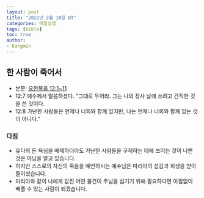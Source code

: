```yaml
---
layout: post
title: "2022년 2월 10일 QT"
categories: 매일성경
tags: [bible]
toc: true
author:
- Kangmin
---
```


## 한 사람이 죽어서
- 본문: [요한복음 12:1~11](https://www.bskorea.or.kr/bible/korbibReadpage.php?version=SAENEW&book=jhn&chap=12&sec=1&cVersion=&fontSize=15px&fontWeight=normal)
- 12:7 예수께서 말씀하셨다. "그대로 두어라. 그는 나의 장사 날에 쓰려고 간직한 것을 쓴 것이다.
- 12:8 가난한 사람들은 언제나 너희와 함께 있지만, 나는 언제나 너희와 함께 있는 것이 아니다."

### 다짐
- 유다의 돈 욕심을 배제하더라도 가난한 사람들을 구제하는 데에 쓰이는 것이 나쁜 것은 아님을 알고 있습니다.
- 하지만 스스로의 자신의 죽음을 예언하시는 예수님은 마리아의 섬김과 희생을 받아들이셨습니다.
- 마리아와 같이 나에게 값진 어떤 물건이 주님을 섬기기 위해 필요하다면 아낌없이 베풀 수 있는 사람이 되겠습니다.
